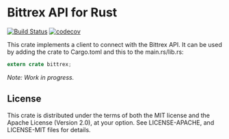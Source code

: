 # Bittrex API for Rust #
[![Build Status](https://travis-ci.org/Razican/bittrex-rs.svg?branch=develop)](https://travis-ci.org/Razican/bittrex-rs)
[![codecov](https://codecov.io/gh/Razican/bittrex-rs/branch/develop/graph/badge.svg)](https://travis-ci.org/Razican/bittrex-rs)

This crate implements a client to connect with the Bittrex API. It can be used by adding the crate
to Cargo.toml and this to the main.rs/lib.rs:

```rust
extern crate bittrex;
```

*Note: Work in progress.*

## License ##

This crate is distributed under the terms of both the MIT license and the Apache License (Version
2.0), at your option. See LICENSE-APACHE, and LICENSE-MIT files for details.
